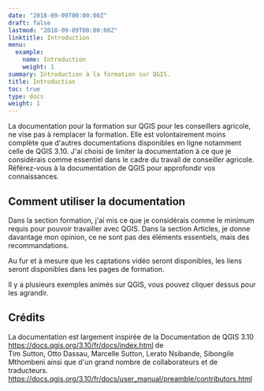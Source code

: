 ```yaml
---
date: "2018-09-09T00:00:00Z"
draft: false
lastmod: "2018-09-09T00:00:00Z"
linktitle: Introduction
menu:
  example:
    name: Introduction
    weight: 1
summary: Introduction à la formation sur QGIS.
title: Introduction
toc: true
type: docs
weight: 1
---
```


La documentation pour la formation sur QGIS pour les conseillers agricole, ne vise pas à remplacer la formation. Elle est volontairement moins complète que d'autres documentations disponibles en ligne notamment celle de QGIS 3.10. J'ai choisi de limiter la documentation à ce que je considérais comme essentiel dans le cadre du travail de conseiller agricole. Référez-vous à la documentation de QGIS pour approfondir vos connaissances.


## Comment utiliser la documentation

Dans la section formation, j'ai mis ce que je considérais comme le minimum requis pour pouvoir travailler avec QGIS. Dans la section Articles, je donne davantage mon opinion, ce ne sont pas des éléments essentiels, mais des recommandations.

Au fur et à mesure que les captations vidéo seront disponibles, les liens seront disponibles dans les pages de formation.

Il y a plusieurs exemples animés sur QGIS, vous pouvez cliquer dessus pour les agrandir.


## Crédits

La documentation est largement inspirée de la Documentation de QGIS 3.10 https://docs.qgis.org/3.10/fr/docs/index.html de  
Tim Sutton, Otto Dassau, Marcelle Sutton, Lerato Nsibande, Sibongile Mthombeni ainsi que d'un grand nombre de collaborateurs et de traducteurs. https://docs.qgis.org/3.10/fr/docs/user_manual/preamble/contributors.html



